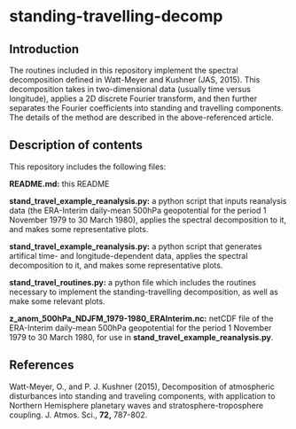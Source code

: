 # standing-travelling-decomp

Introduction
------------

The routines included in this repository implement the spectral decomposition defined in Watt-Meyer and Kushner (JAS, 2015). This decomposition takes in two-dimensional data (usually time versus longitude), applies a 2D discrete Fourier transform, and then further separates the Fourier coefficients into standing and travelling components. The details of the method are described in the above-referenced article.


Description of contents
-----------------------

This repository includes the following files:

**README.md:** this README

**stand_travel_example_reanalysis.py:** a python script that inputs reanalysis data (the ERA-Interim daily-mean 500hPa geopotential for the period 1 November 1979 to 30 March 1980), applies the spectral decomposition to it, and makes some representative plots.

**stand_travel_example_reanalysis.py:** a python script that generates artifical time- and longitude-dependent data, applies the spectral decomposition to it, and makes some representative plots.

**stand_travel_routines.py:** a python file which includes the routines necessary to implement the standing-travelling decomposition, as well as make some relevant plots.

**z_anom_500hPa_NDJFM_1979-1980_ERAInterim.nc:** netCDF file of the ERA-Interim daily-mean 500hPa geopotential for the period 1 November 1979 to 30 March 1980, for use in **stand_travel_example_reanalysis.py**.


References
----------

Watt-Meyer, O., and P. J. Kushner (2015), Decomposition of atmospheric disturbances into standing and traveling components, with application to Northern Hemisphere planetary waves and stratosphere-troposphere coupling. J. Atmos. Sci., **72,** 787-802.
